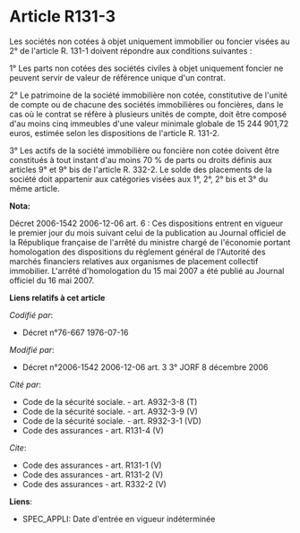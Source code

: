 # Article R131-3

Les sociétés non cotées à objet uniquement immobilier ou foncier visées au 2° de l'article R. 131-1 doivent répondre aux
conditions suivantes :

1° Les parts non cotées des sociétés civiles à objet uniquement foncier ne peuvent servir de valeur de référence unique d'un
contrat.

2° Le patrimoine de la société immobilière non cotée, constitutive de l'unité de compte ou de chacune des sociétés
immobilières ou foncières, dans le cas où le contrat se réfère à plusieurs unités de compte, doit être composé d'au moins
cinq immeubles d'une valeur minimale globale de 15 244 901,72 euros, estimée selon les dispositions de l'article R. 131-2.

3° Les actifs de la société immobilière ou foncière non cotée doivent être constitués à tout instant d'au moins 70 % de parts
ou droits définis aux articles 9° et 9° bis de l'article R. 332-2. Le solde des placements de la société doit appartenir aux
catégories visées aux 1°, 2°, 2° bis et 3° du même article.

**Nota:**

Décret 2006-1542 2006-12-06 art. 6 : Ces dispositions entrent en vigueur le premier jour du mois suivant celui de la
publication au Journal officiel de la République française de l'arrêté du ministre chargé de l'économie portant homologation
des dispositions du règlement général de l'Autorité des marchés financiers relatives aux organismes de placement collectif
immobilier. L'arrêté d'homologation du 15 mai 2007 a été publié au Journal officiel du 16 mai 2007.

**Liens relatifs à cet article**

_Codifié par_:

  - Décret n°76-667 1976-07-16

_Modifié par_:

  - Décret n°2006-1542 2006-12-06 art. 3 3° JORF 8 décembre 2006

_Cité par_:

  - Code de la sécurité sociale. - art. A932-3-8 (T)
  - Code de la sécurité sociale. - art. A932-3-9 (V)
  - Code de la sécurité sociale. - art. R932-3-1 (VD)
  - Code des assurances - art. R131-4 (V)

_Cite_:

  - Code des assurances - art. R131-1 (V)
  - Code des assurances - art. R131-2 (V)
  - Code des assurances - art. R332-2 (V)

**Liens**:

  - SPEC_APPLI: Date d'entrée en vigueur indéterminée
